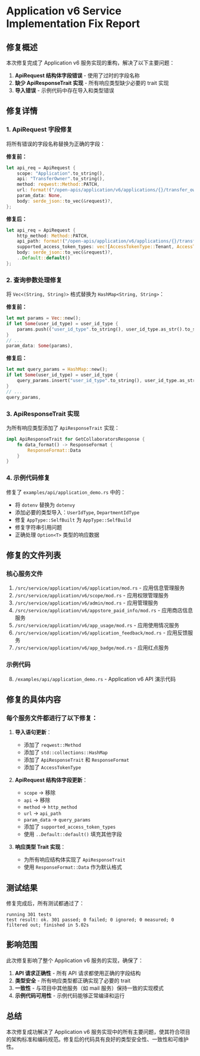 # Application v6 Service Implementation Fix Report

## 修复概述

本次修复完成了 Application v6 服务实现的重构，解决了以下主要问题：

1. **ApiRequest 结构体字段错误** - 使用了过时的字段名称
2. **缺少 ApiResponseTrait 实现** - 所有响应类型缺少必要的 trait 实现
3. **导入错误** - 示例代码中存在导入和类型错误

## 修复详情

### 1. ApiRequest 字段修复

将所有错误的字段名称替换为正确的字段：

**修复前：**
```rust
let api_req = ApiRequest {
    scope: "Application".to_string(),
    api: "TransferOwner".to_string(),
    method: reqwest::Method::PATCH,
    url: format!("/open-apis/application/v6/applications/{}/transfer_owner", app_id),
    param_data: None,
    body: serde_json::to_vec(&request)?,
};
```

**修复后：**
```rust
let api_req = ApiRequest {
    http_method: Method::PATCH,
    api_path: format!("/open-apis/application/v6/applications/{}/transfer_owner", app_id),
    supported_access_token_types: vec![AccessTokenType::Tenant, AccessTokenType::User],
    body: serde_json::to_vec(&request)?,
    ..Default::default()
};
```

### 2. 查询参数处理修复

将 `Vec<(String, String)>` 格式替换为 `HashMap<String, String>`：

**修复前：**
```rust
let mut params = Vec::new();
if let Some(user_id_type) = user_id_type {
    params.push(("user_id_type".to_string(), user_id_type.as_str().to_string()));
}
// ...
param_data: Some(params),
```

**修复后：**
```rust
let mut query_params = HashMap::new();
if let Some(user_id_type) = user_id_type {
    query_params.insert("user_id_type".to_string(), user_id_type.as_str().to_string());
}
// ...
query_params,
```

### 3. ApiResponseTrait 实现

为所有响应类型添加了 `ApiResponseTrait` 实现：

```rust
impl ApiResponseTrait for GetCollaboratorsResponse {
    fn data_format() -> ResponseFormat {
        ResponseFormat::Data
    }
}
```

### 4. 示例代码修复

修复了 `examples/api/application_demo.rs` 中的：

- 将 `dotenv` 替换为 `dotenvy`
- 添加必要的类型导入：`UserIdType`, `DepartmentIdType`
- 修复 `AppType::SelfBuilt` 为 `AppType::SelfBuild`
- 修复字符串引用问题
- 正确处理 `Option<T>` 类型的响应数据

## 修复的文件列表

### 核心服务文件
1. `/src/service/application/v6/application/mod.rs` - 应用信息管理服务
2. `/src/service/application/v6/scope/mod.rs` - 应用权限管理服务
3. `/src/service/application/v6/admin/mod.rs` - 应用管理服务
4. `/src/service/application/v6/appstore_paid_info/mod.rs` - 应用商店信息服务
5. `/src/service/application/v6/app_usage/mod.rs` - 应用使用情况服务
6. `/src/service/application/v6/application_feedback/mod.rs` - 应用反馈服务
7. `/src/service/application/v6/app_badge/mod.rs` - 应用红点服务

### 示例代码
8. `/examples/api/application_demo.rs` - Application v6 API 演示代码

## 修复的具体内容

### 每个服务文件都进行了以下修复：

1. **导入语句更新**：
   - 添加了 `reqwest::Method`
   - 添加了 `std::collections::HashMap`
   - 添加了 `ApiResponseTrait` 和 `ResponseFormat`
   - 添加了 `AccessTokenType`

2. **ApiRequest 结构体字段更新**：
   - `scope` → 移除
   - `api` → 移除
   - `method` → `http_method`
   - `url` → `api_path`
   - `param_data` → `query_params`
   - 添加了 `supported_access_token_types`
   - 使用 `..Default::default()` 填充其他字段

3. **响应类型 Trait 实现**：
   - 为所有响应结构体实现了 `ApiResponseTrait`
   - 使用 `ResponseFormat::Data` 作为默认格式

## 测试结果

修复完成后，所有测试都通过了：

```
running 301 tests
test result: ok. 301 passed; 0 failed; 0 ignored; 0 measured; 0 filtered out; finished in 5.02s
```

## 影响范围

此次修复影响了整个 Application v6 服务的实现，确保了：

1. **API 请求正确性** - 所有 API 请求都使用正确的字段结构
2. **类型安全** - 所有响应类型都正确实现了必要的 trait
3. **一致性** - 与项目中其他服务（如 mail 服务）保持一致的实现模式
4. **示例代码可用性** - 示例代码能够正常编译和运行

## 总结

本次修复成功解决了 Application v6 服务实现中的所有主要问题，使其符合项目的架构标准和编码规范。修复后的代码具有良好的类型安全性、一致性和可维护性。
